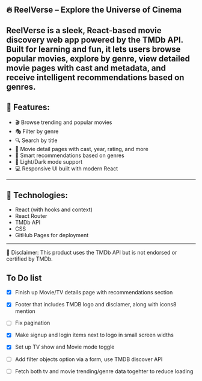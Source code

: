## 🔥 ReelVerse – Explore the Universe of Cinema
ReelVerse is a sleek, React-based movie discovery web app powered by the TMDb API. Built for learning and fun, it lets users browse popular movies, explore by genre, view detailed movie pages with cast and metadata, and receive intelligent recommendations based on genres.
---

## 🧩 Features:
 - 🎬 Browse trending and popular movies
 - 🎭 Filter by genre
 - 🔍 Search by title
 - 📄 Movie detail pages with cast, year, rating, and more
 - 🌌 Smart recommendations based on genres
 - 🎨 Light/Dark mode support
 - 💻 Responsive UI built with modern React
---

## 🚀 Technologies:
 - React (with hooks and context)
 - React Router
 - TMDb API
 - CSS
 - GitHub Pages for deployment

---
📌 Disclaimer:
This product uses the TMDb API but is not endorsed or certified by TMDb.

## To Do list
- [x] Finish up Movie/TV details page with recommendations section
- [x] Footer that includes TMDB logo and disclamer, along with icons8 mention
- [ ] Fix pagination
- [x] Make signup and login items next to logo in small screen widths
- [x] Set up TV show and Movie mode toggle
- [ ] Add filter objects option via a form, use TMDB discover API
- [ ] Fetch both tv and movie trending/genre data togehter to reduce loading

